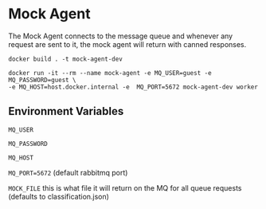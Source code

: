 # Mock Agent

The Mock Agent connects to the message queue and whenever 
any request are sent to it, the mock agent will return with canned responses.


```
docker build . -t mock-agent-dev

docker run -it --rm --name mock-agent -e MQ_USER=guest -e MQ_PASSWORD=guest \
-e MQ_HOST=host.docker.internal -e  MQ_PORT=5672 mock-agent-dev worker
```

## Environment Variables

`MQ_USER` 

`MQ_PASSWORD`

`MQ_HOST`

`MQ_PORT=5672` (default rabbitmq port)

`MOCK_FILE` this is what file it will return on the MQ for all queue requests (defaults to classification.json)
